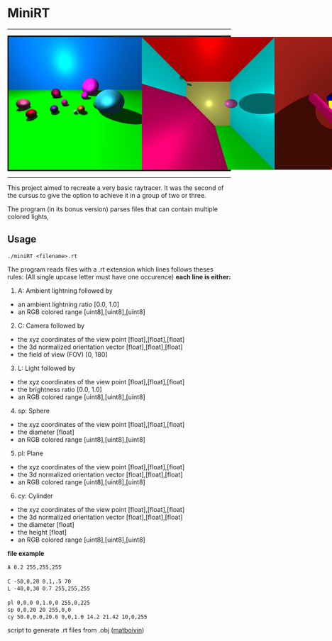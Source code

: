 # MiniRT
<hr>
<div style="
  display: flex;
  border: solid;">
  <img width=300 src="/imgs/minirt1.png"/>
  <img width=300 src="/imgs/minirt2.png"/>
  <img width=300 src="/imgs/minirt3.png"/>
</div>
<hr>
This project aimed to recreate a very basic raytracer. It was the second of the cursus to give the option to achieve it in a group of two or three.

The program (in its bonus version) parses files that can contain multiple colored lights,

## Usage
```
./miniRT <filename>.rt
```
The program reads files with a .rt extension which lines follows theses rules:
(All single upcase letter must have one occurence)
**each line is either:**
1. A: Ambient lightning followed by
- an ambient lightning ratio [0.0, 1.0]
- an RGB colored range [uint8],[uint8],[uint8]

2. C: Camera followed by
- the xyz coordinates of the view point [float],[float],[float]
- the 3d normalized orientation vector [float],[float],[float]
- the field of view (FOV) [0, 180]

3. L: Light followed by
- the xyz coordinates of the view point [float],[float],[float]
- the brightness ratio [0.0, 1.0]
- an RGB colored range [uint8],[uint8],[uint8]

4. sp: Sphere
- the xyz coordinates of the view point [float],[float],[float]
- the diameter [float]
- an RGB colored range [uint8],[uint8],[uint8]

5. pl: Plane
- the xyz coordinates of the view point [float],[float],[float]
- the 3d normalized orientation vector [float],[float],[float]
- an RGB colored range [uint8],[uint8],[uint8]

6. cy: Cylinder
- the xyz coordinates of the view point [float],[float],[float]
- the 3d normalized orientation vector [float],[float],[float]
- the diameter [float]
- the height [float]
- an RGB colored range [uint8],[uint8],[uint8]

**file example**
```
A 0.2 255,255,255

C -50,0,20 0,1,.5 70
L -40,0,30 0.7 255,255,255

pl 0,0,0 0,1.0,0 255,0,225
sp 0,0,20 20 255,0,0
cy 50.0,0.0,20.6 0,0,1.0 14.2 21.42 10,0,255
```
script to generate .rt files from .obj ([matboivin](https://github.com/matboivin/minirt_mesh_converter))
